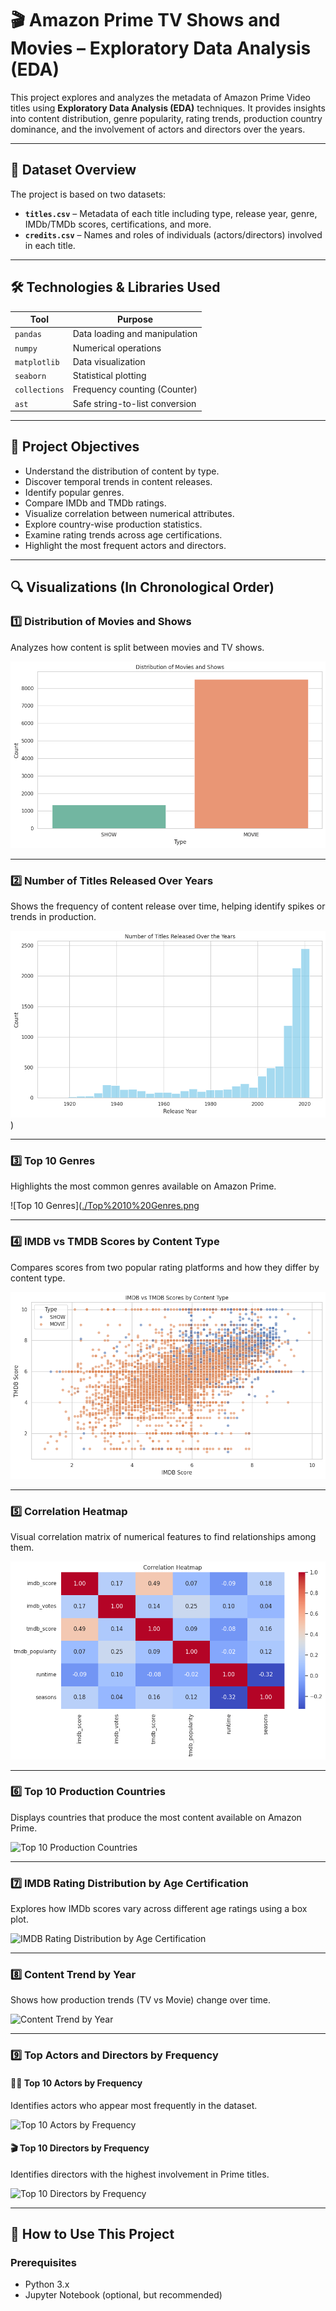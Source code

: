 # 🎬 Amazon Prime TV Shows and Movies – Exploratory Data Analysis (EDA)

This project explores and analyzes the metadata of Amazon Prime Video titles using **Exploratory Data Analysis (EDA)** techniques. It provides insights into content distribution, genre popularity, rating trends, production country dominance, and the involvement of actors and directors over the years.

---

## 📁 Dataset Overview

The project is based on two datasets:

- **`titles.csv`** – Metadata of each title including type, release year, genre, IMDb/TMDb scores, certifications, and more.
- **`credits.csv`** – Names and roles of individuals (actors/directors) involved in each title.

---

## 🛠️ Technologies & Libraries Used

| Tool         | Purpose                          |
|--------------|----------------------------------|
| `pandas`     | Data loading and manipulation    |
| `numpy`      | Numerical operations             |
| `matplotlib` | Data visualization               |
| `seaborn`    | Statistical plotting             |
| `collections`| Frequency counting (Counter)     |
| `ast`        | Safe string-to-list conversion   |

---

## 🎯 Project Objectives

- Understand the distribution of content by type.
- Discover temporal trends in content releases.
- Identify popular genres.
- Compare IMDb and TMDb ratings.
- Visualize correlation between numerical attributes.
- Explore country-wise production statistics.
- Examine rating trends across age certifications.
- Highlight the most frequent actors and directors.

---

## 🔍 Visualizations (In Chronological Order)

### 1️⃣ Distribution of Movies and Shows
Analyzes how content is split between movies and TV shows.

![Distribution of Movies and Shows](https://github.com/PruthyirajM26/Amazon_Prime_TV_Shows_and_Movies_Exploratory_Data_Analysis/blob/e3538986933038dd5dc4843425bbb97d56fa5d27/Image/Distribution%20of%20Movies%20and%20Shows.png)

---

### 2️⃣ Number of Titles Released Over Years
Shows the frequency of content release over time, helping identify spikes or trends in production.

![Number of Titles Released Over the Years](https://github.com/PruthyirajM26/Amazon_Prime_TV_Shows_and_Movies_Exploratory_Data_Analysis/blob/be400cd0c9c923b87d8100cc12fb69b52a258388/Image/Number%20of%20Titles%20Released%20Over%20the%20Years.png))

---

### 3️⃣ Top 10 Genres
Highlights the most common genres available on Amazon Prime.

![Top 10 Genres]([./Top%2010%20Genres.png](https://github.com/PruthyirajM26/Amazon_Prime_TV_Shows_and_Movies_Exploratory_Data_Analysis/blob/be400cd0c9c923b87d8100cc12fb69b52a258388/Image/Top%2010%20Genres.png)

---

### 4️⃣ IMDB vs TMDB Scores by Content Type
Compares scores from two popular rating platforms and how they differ by content type.

![IMDB vs TMDB Scores by Content Type](https://github.com/PruthyirajM26/Amazon_Prime_TV_Shows_and_Movies_Exploratory_Data_Analysis/blob/be400cd0c9c923b87d8100cc12fb69b52a258388/Image/IMDB%20vs%20TMDB%20Scores%20by%20Content%20Type.png)

---

### 5️⃣ Correlation Heatmap
Visual correlation matrix of numerical features to find relationships among them.

![Correlation Heatmap](https://github.com/PruthyirajM26/Amazon_Prime_TV_Shows_and_Movies_Exploratory_Data_Analysis/blob/be400cd0c9c923b87d8100cc12fb69b52a258388/Image/Correlation%20Heatmap.png)

---

### 6️⃣ Top 10 Production Countries
Displays countries that produce the most content available on Amazon Prime.

![Top 10 Production Countries]((https://github.com/PruthyirajM26/Amazon_Prime_TV_Shows_and_Movies_Exploratory_Data_Analysis/blob/e3538986933038dd5dc4843425bbb97d56fa5d27/Image/Top%2010%20Production%20Countries.png))

---

### 7️⃣ IMDB Rating Distribution by Age Certification
Explores how IMDb scores vary across different age ratings using a box plot.

![IMDB Rating Distribution by Age Certification]((https://github.com/PruthyirajM26/Amazon_Prime_TV_Shows_and_Movies_Exploratory_Data_Analysis/blob/e3538986933038dd5dc4843425bbb97d56fa5d27/Image/IMDB%20Rating%20Distribution%20by%20Age%20Certification.png))

---

### 8️⃣ Content Trend by Year
Shows how production trends (TV vs Movie) change over time.

![Content Trend by Year]((https://github.com/PruthyirajM26/Amazon_Prime_TV_Shows_and_Movies_Exploratory_Data_Analysis/blob/e3538986933038dd5dc4843425bbb97d56fa5d27/Image/Content%20Trend%20by%20Year.png))

---

### 9️⃣ Top Actors and Directors by Frequency

#### 🧑‍🎤 Top 10 Actors by Frequency
Identifies actors who appear most frequently in the dataset.

![Top 10 Actors by Frequency]((https://github.com/PruthyirajM26/Amazon_Prime_TV_Shows_and_Movies_Exploratory_Data_Analysis/blob/e3538986933038dd5dc4843425bbb97d56fa5d27/Image/Top%2010%20Actors%20by%20Frequency.png))

#### 🎬 Top 10 Directors by Frequency
Identifies directors with the highest involvement in Prime titles.

![Top 10 Directors by Frequency]((https://github.com/PruthyirajM26/Amazon_Prime_TV_Shows_and_Movies_Exploratory_Data_Analysis/blob/e3538986933038dd5dc4843425bbb97d56fa5d27/Image/Top%2010%20Directors%20by%20Frequency.png))

---

## 📝 How to Use This Project

### Prerequisites

- Python 3.x
- Jupyter Notebook (optional, but recommended)
